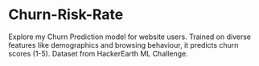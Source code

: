 # Churn-Risk-Rate
Explore my Churn Prediction model for website users. Trained on diverse features like demographics and browsing behaviour, it predicts churn scores (1-5). Dataset from HackerEarth ML Challenge.
